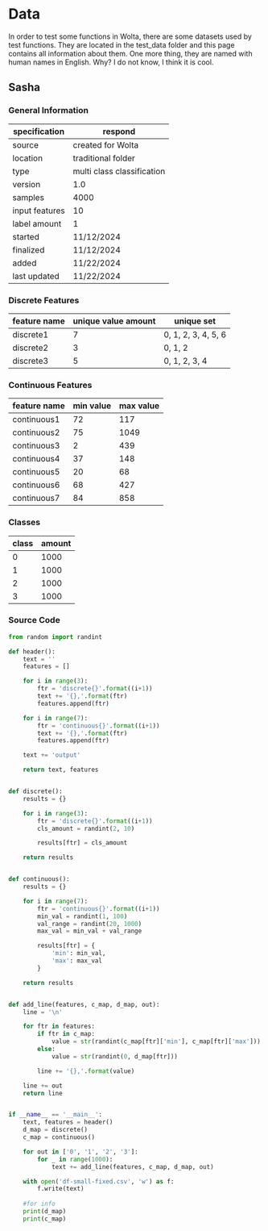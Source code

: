 # Data

In order to test some functions in Wolta, there are some datasets used by test functions. They are located in the test_data folder and this page contains all information about them. One more thing, they are named with human names in English. Why? I do not know, I think it is cool.

## Sasha

### General Information

| specification | respond |
| --- | --- |
| source | created for Wolta |
| location | traditional folder |
| type | multi class classification |
| version | 1.0 |
| samples | 4000 |
| input features | 10 |
| label amount | 1 |
| started | 11/12/2024 |
| finalized | 11/12/2024 |
| added | 11/22/2024 |
| last updated | 11/22/2024|

### Discrete Features

| feature name | unique value amount | unique set |
| --- | --- | --- |
| discrete1 | 7 | 0, 1, 2, 3, 4, 5, 6 |
| discrete2 | 3 | 0, 1, 2 |
| discrete3 | 5 | 0, 1, 2, 3, 4 |

### Continuous Features

| feature name | min value | max value |
| --- | --- | --- |
| continuous1 | 72 | 117 |
| continuous2 | 75 | 1049 |
| continuous3 | 2 | 439 |
| continuous4 | 37 | 148 |
| continuous5 | 20 | 68 |
| continuous6 | 68 | 427 |
| continuous7 | 84 | 858 |

### Classes

| class | amount |
| --- | --- |
| 0 | 1000 |
| 1 | 1000 |
| 2 | 1000 |
| 3 | 1000 |

### Source Code

```python
from random import randint

def header():
    text = ''
    features = []

    for i in range(3):
        ftr = 'discrete{}'.format((i+1))
        text += '{},'.format(ftr)
        features.append(ftr)

    for i in range(7):
        ftr = 'continuous{}'.format((i+1))
        text += '{},'.format(ftr)
        features.append(ftr)

    text += 'output'

    return text, features


def discrete():
    results = {}

    for i in range(3):
        ftr = 'discrete{}'.format((i+1))
        cls_amount = randint(2, 10)

        results[ftr] = cls_amount

    return results


def continuous():
    results = {}

    for i in range(7):
        ftr = 'continuous{}'.format((i+1))
        min_val = randint(1, 100)
        val_range = randint(20, 1000)
        max_val = min_val + val_range

        results[ftr] = {
            'min': min_val,
            'max': max_val
        }

    return results


def add_line(features, c_map, d_map, out):
    line = '\n'

    for ftr in features:
        if ftr in c_map:
            value = str(randint(c_map[ftr]['min'], c_map[ftr]['max']))
        else:
            value = str(randint(0, d_map[ftr]))

        line += '{},'.format(value)

    line += out
    return line


if __name__ == '__main__':
    text, features = header()
    d_map = discrete()
    c_map = continuous()

    for out in ['0', '1', '2', '3']:
        for _ in range(1000):
            text += add_line(features, c_map, d_map, out)

    with open('df-small-fixed.csv', 'w') as f:
        f.write(text)
    
    #for info
    print(d_map)
    print(c_map)
```